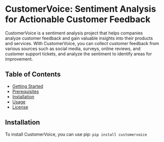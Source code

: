 # CustomerVoice: Sentiment Analysis for Actionable Customer Feedback

CustomerVoice is a sentiment analysis project that helps companies analyze customer feedback and gain valuable insights into their products and services. With CustomerVoice, you can collect customer feedback from various sources such as social media, surveys, online reviews, and customer support tickets, and analyze the sentiment to identify areas for improvement.


## Table of Contents

- [Getting Started](#getting-started)
- [Prerequisites](#prerequisites)
- [Installation](#Installation)
- [Usage](#usage)
- [License](#license)


## Installation
To install CustomerVoice, you can use pip: `pip install customervoice`
